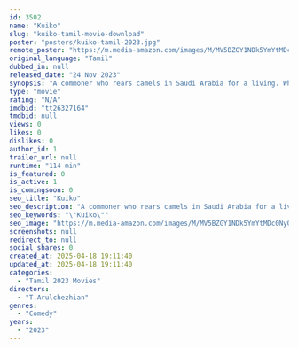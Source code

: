 ```yaml
---
id: 3502
name: "Kuiko"
slug: "kuiko-tamil-movie-download"
poster: "posters/kuiko-tamil-2023.jpg"
remote_poster: "https://m.media-amazon.com/images/M/MV5BZGY1NDk5YmYtMDc0Ny00NjI2LTk3MWUtN2QzMzhiMGQ2ZTVkXkEyXkFqcGc@._V1_SX300.jpg"
original_language: "Tamil"
dubbed_in: null
released_date: "24 Nov 2023"
synopsis: "A commoner who rears camels in Saudi Arabia for a living. When his mother passes away in his hometown, he asks for her mortal remains to be preserved in a freezer box, till his arrival."
type: "movie"
rating: "N/A"
imdbid: "tt26327164"
tmdbid: null
views: 0
likes: 0
dislikes: 0
author_id: 1
trailer_url: null
runtime: "114 min"
is_featured: 0
is_active: 1
is_comingsoon: 0
seo_title: "Kuiko"
seo_description: "A commoner who rears camels in Saudi Arabia for a living. When his mother passes away in his hometown, he asks for her mortal remains to be preserved in a freezer box, till his arrival."
seo_keywords: "\"Kuiko\""
seo_image: "https://m.media-amazon.com/images/M/MV5BZGY1NDk5YmYtMDc0Ny00NjI2LTk3MWUtN2QzMzhiMGQ2ZTVkXkEyXkFqcGc@._V1_SX300.jpg"
screenshots: null
redirect_to: null
social_shares: 0
created_at: 2025-04-18 19:11:40
updated_at: 2025-04-18 19:11:40
categories:
  - "Tamil 2023 Movies"
directors:
  - "T.Arulchezhian"
genres:
  - "Comedy"
years:
  - "2023"
---
```

